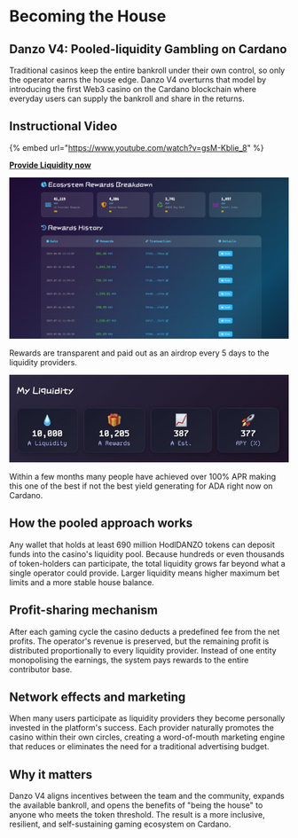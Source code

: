 # Becoming the House

## Danzo V4: Pooled-liquidity Gambling on Cardano

Traditional casinos keep the entire bankroll under their own control, so only the operator earns the house edge. Danzo V4 overturns that model by introducing the first Web3 casino on the Cardano blockchain where everyday users can supply the bankroll and share in the returns.

## Instructional Video

{% embed url="https://www.youtube.com/watch?v=gsM-Kblie_8" %}

**[Provide Liquidity now](https://danzo.gg/#/liquidity)**

![Transparent Rewards](../images/house1.png)

Rewards are transparent and paid out as an airdrop every 5 days to the liquidity providers.

![High APR Returns](../images/house2.jpeg)

Within a few months many people have achieved over 100% APR making this one of the best if not the best yield generating for ADA right now on Cardano.

## How the pooled approach works

Any wallet that holds at least 690 million HodlDANZO tokens can deposit funds into the casino's liquidity pool. Because hundreds or even thousands of token-holders can participate, the total liquidity grows far beyond what a single operator could provide. Larger liquidity means higher maximum bet limits and a more stable house balance.

## Profit-sharing mechanism

After each gaming cycle the casino deducts a predefined fee from the net profits. The operator's revenue is preserved, but the remaining profit is distributed proportionally to every liquidity provider. Instead of one entity monopolising the earnings, the system pays rewards to the entire contributor base.

## Network effects and marketing

When many users participate as liquidity providers they become personally invested in the platform's success. Each provider naturally promotes the casino within their own circles, creating a word-of-mouth marketing engine that reduces or eliminates the need for a traditional advertising budget.

## Why it matters

Danzo V4 aligns incentives between the team and the community, expands the available bankroll, and opens the benefits of "being the house" to anyone who meets the token threshold. The result is a more inclusive, resilient, and self-sustaining gaming ecosystem on Cardano.

